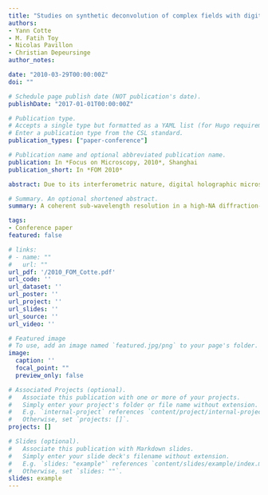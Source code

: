 ```yaml
---
title: "Studies on synthetic deconvolution of complex fields with digital holographic microscopy"
authors:
- Yann Cotte
- M. Fatih Toy
- Nicolas Pavillon
- Christian Depeursinge
author_notes:

date: "2010-03-29T00:00:00Z"
doi: ""

# Schedule page publish date (NOT publication's date).
publishDate: "2017-01-01T00:00:00Z"

# Publication type.
# Accepts a single type but formatted as a YAML list (for Hugo requirements).
# Enter a publication type from the CSL standard.
publication_types: ["paper-conference"]

# Publication name and optional abbreviated publication name.
publication: In *Focus on Microscopy, 2010*, Shanghai
publication_short: In *FOM 2010*

abstract: Due to its interferometric nature, digital holographic microscopy (DHM) provides access to the complex wavefront and holds the capability of imaging simultaneously amplitude and quantitative phase. Thus, DHM is an attractive research tool in many fields of biological research and an interesting alternative to classical fluorescence microscopy. For such intensitybased microscopy, however super-resolution methods are available. Consequently, we propose a method to improve the resolution of coherent microscopy systems, too. 

# Summary. An optional shortened abstract.
summary: A coherent sub-wavelength resolution in a high-NA diffraction-limited optical system is demonstrated using a transmission DHM setup. By adapting inverse deconvolution post processing to coherent illumination conditions, a complex deconvolution procedure is derived. 

tags:
- Conference paper
featured: false

# links:
# - name: ""
#   url: ""
url_pdf: '/2010_FOM_Cotte.pdf'
url_code: ''
url_dataset: ''
url_poster: ''
url_project: ''
url_slides: ''
url_source: ''
url_video: ''

# Featured image
# To use, add an image named `featured.jpg/png` to your page's folder. 
image:
  caption: ''
  focal_point: ""
  preview_only: false

# Associated Projects (optional).
#   Associate this publication with one or more of your projects.
#   Simply enter your project's folder or file name without extension.
#   E.g. `internal-project` references `content/project/internal-project/index.md`.
#   Otherwise, set `projects: []`.
projects: []

# Slides (optional).
#   Associate this publication with Markdown slides.
#   Simply enter your slide deck's filename without extension.
#   E.g. `slides: "example"` references `content/slides/example/index.md`.
#   Otherwise, set `slides: ""`.
slides: example
---
```



